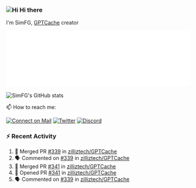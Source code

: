 ### <img src='https://qpluspicture.oss-cn-beijing.aliyuncs.com/6LjjQA/Hi.gif' alt='Hi' width="24"/> Hi there

I'm SimFG, [GPTCache](https://github.com/zilliztech/GPTCache) creator

![Metrics 👋](/metrics.plugin.followup.user.svg)

![SimFG's GitHub stats](https://github-readme-stats.vercel.app/api?username=SimFG&show_icons=true&theme=radical&count_private=true)

📫 How to reach me:

[![Connect on Mail](https://img.shields.io/badge/Ask%20me-anything-1abc9c.svg)](mailto:1142838399@qq.com)
[![Twitter](https://img.shields.io/twitter/follow/FogSim?style=social)](https://twitter.com/FogSim)
[![Discord](https://img.shields.io/discord/1092648432495251507?label=Discord&logo=discord)](https://discord.gg/Q8C6WEjSWV)

### :zap: Recent Activity

<!--START_SECTION:activity-->
1. 🎉 Merged PR [#339](https://github.com/zilliztech/GPTCache/pull/339) in [zilliztech/GPTCache](https://github.com/zilliztech/GPTCache)
2. 🗣 Commented on [#339](https://github.com/zilliztech/GPTCache/issues/339) in [zilliztech/GPTCache](https://github.com/zilliztech/GPTCache)
3. 🎉 Merged PR [#341](https://github.com/zilliztech/GPTCache/pull/341) in [zilliztech/GPTCache](https://github.com/zilliztech/GPTCache)
4. 💪 Opened PR [#341](https://github.com/zilliztech/GPTCache/pull/341) in [zilliztech/GPTCache](https://github.com/zilliztech/GPTCache)
5. 🗣 Commented on [#339](https://github.com/zilliztech/GPTCache/issues/339) in [zilliztech/GPTCache](https://github.com/zilliztech/GPTCache)
<!--END_SECTION:activity-->

